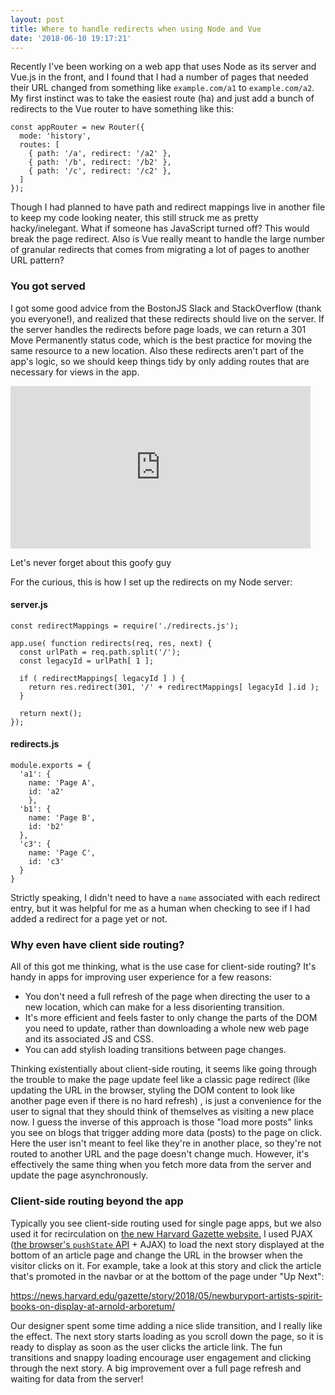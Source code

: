 ```yaml
---
layout: post
title: Where to handle redirects when using Node and Vue
date: '2018-06-10 19:17:21'
---
```


Recently I've been working on a web app that uses Node as its server and Vue.js in the front, and I found that I had a number of pages that needed their URL changed from something like `example.com/a1` to `example.com/a2`. My first instinct was to take the easiest route (ha) and just add a bunch of redirects to the Vue router to have something like this:

```
const appRouter = new Router({
  mode: 'history',
  routes: [
    { path: '/a', redirect: '/a2' },
    { path: '/b', redirect: '/b2' },
    { path: '/c', redirect: '/c2' },
  ]
});
```

Though I had planned to have path and redirect mappings live in another file to keep my code looking neater, this still struck me as pretty hacky/inelegant. What if someone has JavaScript turned off? This would break the page redirect. Also is Vue really meant to handle the large number of granular redirects that comes from migrating a lot of pages to another URL pattern?


### You got served
I got some good advice from the BostonJS Slack and StackOverflow (thank you everyone!), and realized that these redirects should live on the server. If the server handles the redirects before page loads, we can return a 301 Move Permanently status code, which is the best practice for moving the same resource to a new location. Also these redirects aren't part of the app's logic, so we should keep things tidy by only adding routes that are necessary for views in the app.

<div class="img-center">
<iframe src="https://giphy.com/embed/ayxtic9I9AUko" width="480" height="260" frameBorder="0"></iframe>
<p>Let's never forget about this goofy guy</p>
</div>


For the curious, this is how I set up the redirects on my Node server:

#### server.js
```
const redirectMappings = require('./redirects.js');

app.use( function redirects(req, res, next) {
  const urlPath = req.path.split('/');
  const legacyId = urlPath[ 1 ];

  if ( redirectMappings[ legacyId ] ) {
    return res.redirect(301, '/' + redirectMappings[ legacyId ].id );
  }

  return next();
});
```

#### redirects.js
```
module.exports = {
  'a1': {
    name: 'Page A',
    id: 'a2'
    },
  'b1': {
    name: 'Page B',
    id: 'b2'
  },
  'c3': {
    name: 'Page C',
    id: 'c3'
  }
}
```

Strictly speaking, I didn't need to have a `name` associated with each redirect entry, but it was helpful for me as a human when checking to see if I had added a redirect for a page yet or not. 

### Why even have client side routing?

All of this got me thinking, what is the use case for client-side routing? It's handy in apps for improving user experience for a few reasons:

- You don't need a full refresh of the page when directing the user to a new location, which can make for a less disorienting transition.
- It's more efficient and feels faster to only change the parts of the DOM you need to update, rather than downloading a whole new web page and its associated JS and CSS.
- You can add stylish loading transitions between page changes.

Thinking existentially about client-side routing, it seems like going through the trouble to make the page update feel like a classic page redirect (like updating the URL in the browser, styling the DOM content to look like another page even if there is no hard refresh) , is just a convenience for the user to signal that they should think of themselves as visiting a new place now. I guess the inverse of this approach is those "load more posts" links you see on blogs that trigger adding more data (posts) to the page on click. Here the user isn't meant to feel like they're in another place, so they're not routed to another URL and the page doesn't change much. However, it's effectively the same thing when you fetch more data from the server and update the page asynchronously. 

### Client-side routing beyond the app

Typically you see client-side routing used for single page apps, but we also used it for recirculation on [the new Harvard Gazette website.](https://www.upstatement.com/work/harvard-gazette/) I used PJAX ([the browser's `pushState` API](https://developer.mozilla.org/en-US/docs/Web/API/History_API) + AJAX) to load the next story displayed at the bottom of an article page and change the URL in the browser when the visitor clicks on it. For example, take a look at this story and click the article that's promoted in the navbar or at the bottom of the page under "Up Next":

https://news.harvard.edu/gazette/story/2018/05/newburyport-artists-spirit-books-on-display-at-arnold-arboretum/

Our designer spent some time adding a nice slide transition, and I really like the effect. The next story starts loading as you scroll down the page, so it is ready to display as soon as the user clicks the article link. The fun transitions and snappy loading encourage user engagement and clicking through the next story. A big improvement over a full page refresh and waiting for data from the server!